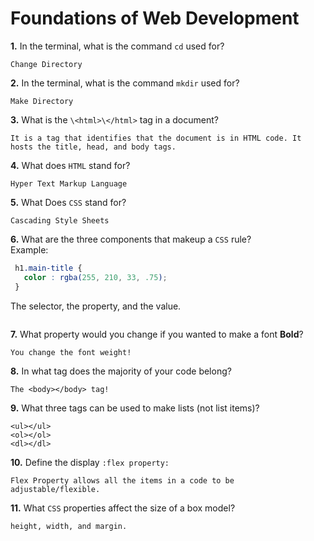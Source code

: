 # Foundations of Web Development

**1.** In the terminal, what is the command `cd` used for?
<!-- enter you answer in the space below -->
```
Change Directory
```

**2.** In the terminal, what is the command `mkdir` used for?
<!-- enter you answer in the space below -->
```
Make Directory
```

**3.** What is the `\<html>\</html>` tag in a document?
<!-- enter you answer in the space below -->
```
It is a tag that identifies that the document is in HTML code. It hosts the title, head, and body tags. 
```

**4.** What does `HTML` stand for?
<!-- enter you answer in the space below -->
```
Hyper Text Markup Language
```

**5.** What Does `CSS` stand for?
<!-- enter you answer in the space below -->
```
Cascading Style Sheets
```

**6.** What are the three components that makeup a `CSS` rule? <br> Example:
```css
 h1.main-title {
   color : rgba(255, 210, 33, .75);
 }
```
<!-- Enter you answer in the space below -->
The selector, the property, and the value.
```

```

**7.** What property would you change if you wanted to make a font **Bold**?
<!-- enter you answer in the space below -->
```
You change the font weight!

```

**8.** In what tag does the majority of your code belong?
<!-- enter you answer in the space below -->
```
The <body></body> tag! 

```

**9.** What three tags can be used to make lists (not list items)?
<!-- enter you answer in the space below -->
```
<ul></ul>
<ol></ol>
<dl></dl>
```

**10.** Define the display `:flex property:`
<!-- enter you answer in the space below -->
```
Flex Property allows all the items in a code to be adjustable/flexible.
```

**11.** What `CSS` properties affect the size of a box model?
<!-- enter you answer in the space below -->
```
height, width, and margin.

```
